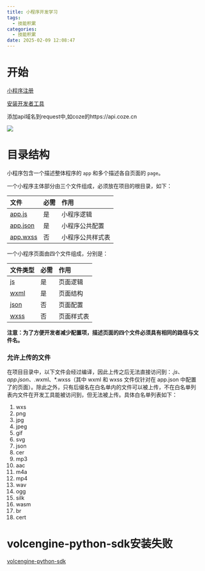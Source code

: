 ```yaml
---
title: 小程序开发学习
tags:
  - 技能积累
categories:
  - 技能积累
date: 2025-02-09 12:08:47
---
```


# 开始

[小程序注册](https://mp.weixin.qq.com/wxopen/waregister?action=step1)

[安装开发者工具](https://developers.weixin.qq.com/miniprogram/dev/devtools/download.html)

添加api域名到request中,如coze的https://api.coze.cn

![](https://www.telegram-ios.com/data/image/2024/06/15/33034_5kyd_5744.png)



# 目录结构

小程序包含一个描述整体程序的 `app` 和多个描述各自页面的 `page`。

一个小程序主体部分由三个文件组成，必须放在项目的根目录，如下：

| 文件                                                         | 必需 | 作用             |
| :----------------------------------------------------------- | :--- | :--------------- |
| [app.js](https://developers.weixin.qq.com/miniprogram/dev/framework/app-service/app.html) | 是   | 小程序逻辑       |
| [app.json](https://developers.weixin.qq.com/miniprogram/dev/framework/config.html) | 是   | 小程序公共配置   |
| [app.wxss](https://developers.weixin.qq.com/miniprogram/dev/framework/view/wxss.html) | 否   | 小程序公共样式表 |

一个小程序页面由四个文件组成，分别是：

| 文件类型                                                     | 必需 | 作用       |
| :----------------------------------------------------------- | :--- | :--------- |
| [js](https://developers.weixin.qq.com/miniprogram/dev/framework/app-service/page.html) | 是   | 页面逻辑   |
| [wxml](https://developers.weixin.qq.com/miniprogram/dev/framework/view/wxml/) | 是   | 页面结构   |
| [json](https://developers.weixin.qq.com/miniprogram/dev/framework/config.html#页面配置) | 否   | 页面配置   |
| [wxss](https://developers.weixin.qq.com/miniprogram/dev/framework/view/wxss.html) | 否   | 页面样式表 |

**注意：为了方便开发者减少配置项，描述页面的四个文件必须具有相同的路径与文件名。**

### 允许上传的文件

在项目目录中，以下文件会经过编译，因此上传之后无法直接访问到：*.js、app.json、*.wxml、*.wxss（其中 wxml 和 wxss 文件仅针对在 app.json 中配置了的页面）。除此之外，只有后缀名在白名单内的文件可以被上传，不在白名单列表内文件在开发工具能被访问到，但无法被上传。具体白名单列表如下：

1. wxs
2. png
3. jpg
4. jpeg
5. gif
6. svg
7. json
8. cer
9. mp3
10. aac
11. m4a
12. mp4
13. wav
14. ogg
15. silk
16. wasm
17. br
18. cert

# volcengine-python-sdk安装失败

[volcengine-python-sdk](https://blog.csdn.net/qq_61523551/article/details/140904375)